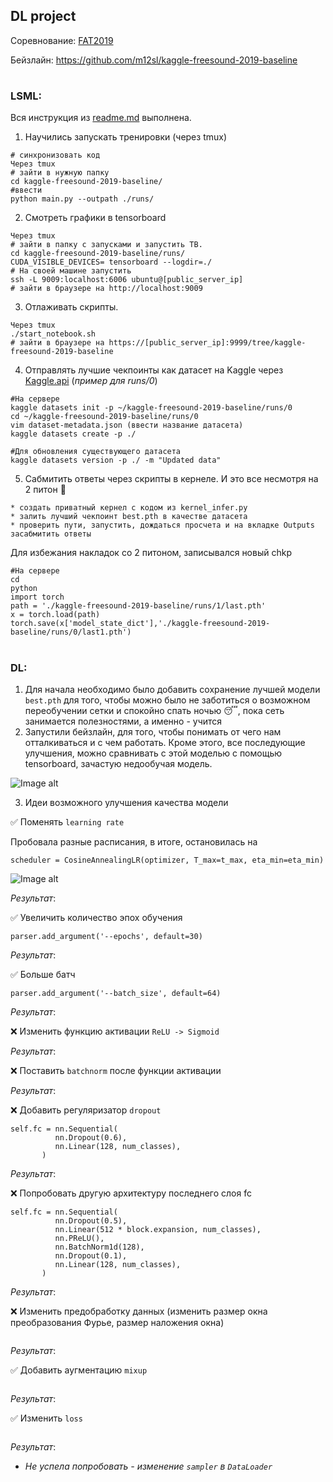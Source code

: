 ## DL project

Соревнование: [FAT2019](https://www.kaggle.com/c/freesound-audio-tagging-2019)

Бейзлайн: https://github.com/m12sl/kaggle-freesound-2019-baseline
#
### **LSML**:

Вся инструкция из [readme.md](https://github.com/m12sl/kaggle-freesound-2019-baseline/blob/master/README.md)  выполнена.
1.	Научились запускать тренировки (через tmux)
```
# синхронизовать код
Через tmux
# зайти в нужную папку
cd kaggle-freesound-2019-baseline/
#ввести
python main.py --outpath ./runs/
```
2.	Cмотреть графики в tensorboard 
```
Через tmux
# зайти в папку с запусками и запустить TB.  
cd kaggle-freesound-2019-baseline/runs/
CUDA_VISIBLE_DEVICES= tensorboard --logdir=./
# На своей машине запустить
ssh -L 9009:localhost:6006 ubuntu@[public_server_ip]
# зайти в браузере на http://localhost:9009 
```
3.	Отлаживать скрипты. 
```
Через tmux
./start_notebook.sh
# зайти в браузере на https://[public_server_ip]:9999/tree/kaggle-freesound-2019-baseline
```
4.	Отправлять лучшие чекпоинты как датасет на Kaggle через [Kaggle.api](https://github.com/Kaggle/kaggle-api) (_пример для runs/0_)
```
#На сервере
kaggle datasets init -p ~/kaggle-freesound-2019-baseline/runs/0
cd ~/kaggle-freesound-2019-baseline/runs/0
vim dataset-metadata.json (ввести название датасета)
kaggle datasets create -p ./

#Для обновления существующего датасета
kaggle datasets version -p ./ -m "Updated data"
```
5.	Сабмитить ответы через скрипты в кернеле. И это все несмотря на 2 питон 🤔
```
* создать приватный кернел с кодом из kernel_infer.py
* залить лучший чекпоинт best.pth в качестве датасета
* проверить пути, запустить, дождаться просчета и на вкладке Outputs засабмитить ответы
```
Для избежания накладок со 2 питоном, записывался новый chkp
```
#На сервере
cd
python 
import torch
path = './kaggle-freesound-2019-baseline/runs/1/last.pth'
x = torch.load(path)
torch.save(x['model_state_dict'],'./kaggle-freesound-2019-baseline/runs/0/last1.pth')
```
#
### **DL**:

1. Для начала необходимо было добавить сохранение лучшей модели `best.pth` для того, чтобы можно было не заботиться о возможном переобучении сетки и спокойно спать ночью 😴, пока сеть занимается полезностями, а именно - учится
2. Запустили бейзлайн, для того, чтобы понимать от чего нам отталкиваться и с чем работать. Кроме этого, все последующие улучшения, можно сравнивать с этой моделью с помощью tensorboard, зачастую недообучая модель. 

![Image alt](https://github.com/krDaria/freesound_audio_tagging_2019/raw/{branch}/{path}/image.png)

3. Идеи возможного улучшения качества модели
 
 ✅ Поменять `learning rate`
 
 Пробовала разные расписания, в итоге, остановилась на 
  ```
  scheduler = CosineAnnealingLR(optimizer, T_max=t_max, eta_min=eta_min)
  ```
  ![Image alt](https://github.com/krDaria/freesound_audio_tagging_2019/raw/master/images/loss_change.png)
  
  _Результат_: 
  
  ✅ Увеличить количество эпох обучения
  ```
  parser.add_argument('--epochs', default=30)
  ```
  _Результат_:    
  
  ✅ Больше батч 
  ```
  parser.add_argument('--batch_size', default=64)
  ```
  _Результат_: 
  
  ❌ Изменить функцию активации `ReLU -> Sigmoid`
  
  _Результат_:   
  
  ❌ Поставить `batchnorm` после функции активации 
  
  _Результат_:  
  
  ❌ Добавить регуляризатор `dropout`
  ```
  self.fc = nn.Sequential(
            nn.Dropout(0.6),
            nn.Linear(128, num_classes),
         )
  ```
  _Результат_:  
  
  ❌ Попробовать другую архитектуру последнего слоя fc
  ```
  self.fc = nn.Sequential(
            nn.Dropout(0.5),
            nn.Linear(512 * block.expansion, num_classes),
            nn.PReLU(),
            nn.BatchNorm1d(128),
            nn.Dropout(0.1),
            nn.Linear(128, num_classes),
         )
  ```
  _Результат_: 
   
  ❌ Изменить предобработку данных (изменить размер окна преобразования Фурье, размер наложения окна)
  ```
  ```
  _Результат_: 
  
  ✅ Добавить аугментацию `mixup`
  ```
  ```
  _Результат_:   
  
  ✅ Изменить  `loss`
  ```
  ```
  _Результат_:  
  
  - _Не успела попробовать - изменение `sampler` в `DataLoader`_

